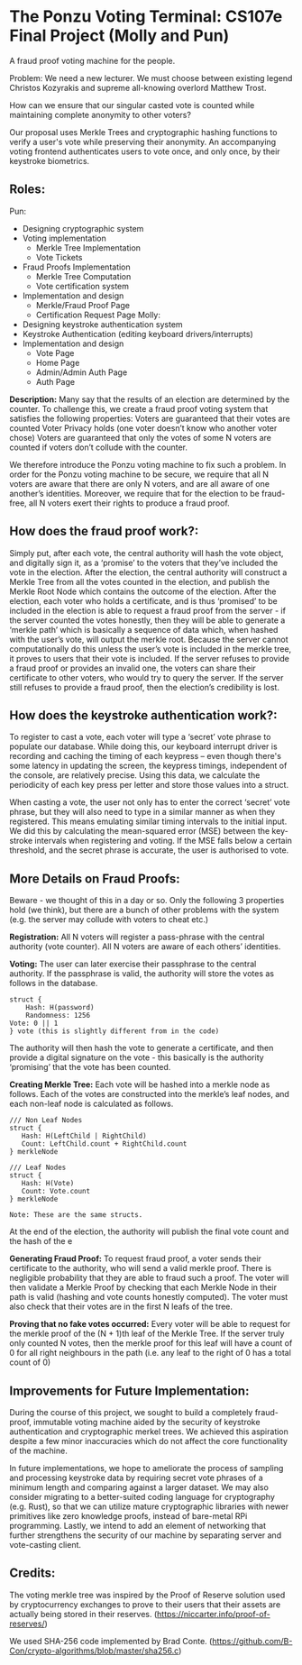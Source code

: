 # The Ponzu Voting Terminal: CS107e Final Project (Molly and Pun)

A fraud proof voting machine for the people. 

Problem: We need a new lecturer. We must choose between existing legend Christos Kozyrakis and supreme all-knowing overlord Matthew Trost. 

How can we ensure that our singular casted vote is counted while maintaining complete anonymity to other voters?

Our proposal uses Merkle Trees and cryptographic hashing functions to verify a user's vote while preserving their anonymity. An accompanying voting frontend authenticates users to vote once, and only once, by their keystroke biometrics. 

## Roles:
Pun: 
- Designing cryptographic system
- Voting implementation
  - Merkle Tree Implementation
  - Vote Tickets
- Fraud Proofs Implementation
  - Merkle Tree Computation
  - Vote certification system
- Implementation and design
  - Merkle/Fraud Proof Page
  - Certification Request Page
Molly: 
- Designing keystroke authentication system
- Keystroke Authentication (editing keyboard drivers/interrupts)
- Implementation and design
  - Vote Page
  - Home Page
  - Admin/Admin Auth Page
  - Auth Page

**Description:**
Many say that the results of an election are determined by the counter. To challenge this, we create a fraud proof voting system that satisfies the following properties:
Voters are guaranteed that their votes are counted
Voter Privacy holds (one voter doesn’t know who another voter chose)
Voters are guaranteed that only the votes of some N voters are counted if voters don’t collude with the counter.

We therefore introduce the Ponzu voting machine to fix such a problem. In order for the Ponzu voting machine to be secure, we require that all N voters are aware that there are only N voters, and are all aware of one another’s identities. Moreover, we require that for the election to be fraud-free, all N voters exert their rights to produce a fraud proof.

## How does the fraud proof work?: 
Simply put, after each vote, the central authority will hash the vote object, and digitally sign it, as a ‘promise’ to the voters that they’ve included the vote in the election. After the election, the central authority will construct a Merkle Tree from all the votes counted in the election, and publish the Merkle Root Node which contains the outcome of the election. After the election, each voter who holds a certificate, and is thus ‘promised’ to be included in the election is able to request a fraud proof from the server - if the server counted the votes honestly, then they will be able to generate a ‘merkle path’ which is basically a sequence of data which, when hashed with the user’s vote, will output the merkle root. Because the server cannot computationally do this unless the user’s vote is included in the merkle tree, it proves to users that their vote is included. If the server refuses to provide a fraud proof or provides an invalid one, the voters can share their certificate to other voters, who would try to query the server. If the server still refuses to provide a fraud proof, then the election’s credibility is lost.

## How does the keystroke authentication work?:

To register to cast a vote, each voter will type a ‘secret’ vote phrase to populate our database. While doing this, our keyboard interrupt driver is recording and caching the timing of each keypress – even though there's some latency in updating the screen, the keypress timings, independent of the console, are relatively precise. Using this data, we calculate the periodicity of each key press per letter and store those values into a struct. 

When casting a vote, the user not only has to enter the correct ‘secret’ vote phrase, but they will also need to type in a similar manner as when they registered. This means emulating similar timing intervals to the initial input. We did this by calculating the mean-squared error (MSE) between the key-stroke intervals when registering and voting. If the MSE falls below a certain threshold, and the secret phrase is accurate, the user is authorised to vote.


## More Details on Fraud Proofs:
Beware - we thought of this in a day or so. Only the following 3 properties hold (we think), but there are a bunch of other problems with the system (e.g. the server may collude with voters to cheat etc.)

**Registration:**
All N voters will register a pass-phrase with the central authority (vote counter). All N voters are aware of each others’ identities.

**Voting:**
The user can later exercise their passphrase to the central authority. If the passphrase is valid, the authority will store the votes as follows in the database.

```
struct {
	Hash: H(password)
	Randomness: 1256
Vote: 0 || 1
} vote (this is slightly different from in the code)
```

The authority will then hash the vote to generate a certificate, and then provide a digital signature on the vote - this basically is the authority ‘promising’ that the vote has been counted.

**Creating Merkle Tree:**
Each vote will be hashed into a merkle node as follows. Each of the votes are constructed into the merkle’s leaf nodes, and each non-leaf node is calculated as follows.
```
/// Non Leaf Nodes
struct {
   Hash: H(LeftChild | RightChild)
   Count: LeftChild.count + RightChild.count
} merkleNode

/// Leaf Nodes
struct {
   Hash: H(Vote)
   Count: Vote.count
} merkleNode

Note: These are the same structs.
```


At the end of the election, the authority will publish the final vote count and the hash of the e

**Generating Fraud Proof:**
To request fraud proof, a voter sends their certificate to the authority, who will send a valid merkle proof. There is negligible probability that they are able to fraud such a proof. The voter will then validate a Merkle Proof by checking that each Merkle Node in their path is valid (hashing and vote counts honestly computed). The voter must also check that their votes are in the first N leafs of the tree.

**Proving that no fake votes occurred:**
Every voter will be able to request for the merkle proof of the (N + 1)th leaf of the Merkle Tree. If the server truly only counted N votes, then the merkle proof for this leaf will have a count of 0 for all right neighbours in the path (i.e. any leaf to the right of 0 has a total count of 0)

## Improvements for Future Implementation:
During the course of this project, we sought to build a completely fraud-proof, immutable voting machine aided by the security of keystroke authentication and cryptographic merkel trees. We achieved this aspiration despite a few minor inaccuracies which do not affect the core functionality of the machine. 

In future implementations, we hope to ameliorate the process of sampling and processing keystroke data by requiring secret vote phrases of a minimum length and comparing against a larger dataset. We may also consider migrating to a better-suited coding language for cryptography (e.g. Rust), so that we can utilize mature cryptographic libraries with newer primitives like zero knowledge proofs, instead of bare-metal RPi programming. Lastly, we intend to add an element of networking that further strengthens the security of our machine by separating server and vote-casting client. 

## Credits:
The voting merkle tree was inspired by the Proof of Reserve solution used by cryptocurrency exchanges to prove to their users that their assets are actually being stored in their reserves. (https://niccarter.info/proof-of-reserves/)

We used SHA-256 code implemented by Brad Conte. (https://github.com/B-Con/crypto-algorithms/blob/master/sha256.c)


